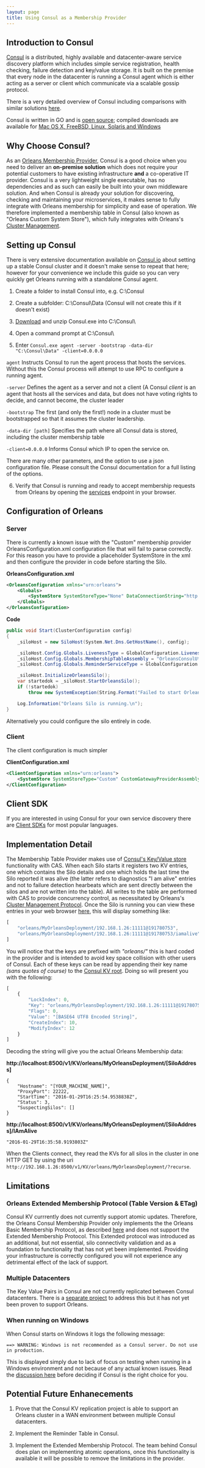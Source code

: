 ```yaml
---
layout: page
title: Using Consul as a Membership Provider
---
```


## Introduction to Consul
[Consul](https://www.consul.io) is a distributed, highly available and datacenter-aware service discovery platform which includes simple service registration, health checking, failure detection and key/value storage.  It is built on the premise that every node in the datacenter is running a Consul agent which is either acting as a server or client which communicate via a scalable gossip protocol.

There is a very detailed overview of Consul including comparisons with similar solutions [here](https://www.consul.io/intro/index.html).

Consul is written in GO and is [open source](https://github.com/hashicorp/consul); compiled downloads are available for [Mac OS X, FreeBSD, Linux, Solaris and Windows](https://www.consul.io/downloads.html)

## Why Choose Consul?
As an [Orleans Membership Provider](http://dotnet.github.io/orleans/Runtime-Implementation-Details/Cluster-Management), Consul is a good choice when you need to deliver an **on-premise solution** which does not require your potential customers to have existing infrastructure **and** a co-operative IT provider.  Consul is a very lightweight single executable, has no dependencies and as such can easily be built into your own middleware solution.  And when Consul is already your solution for discovering, checking and maintaining your microservices, it makes sense to fully integrate with Orleans membership for simplicity and ease of operation. We therefore implemented a membership table in Consul (also known as "Orleans Custom System Store"), which fully integrates with Orleans's [Cluster Management](http://dotnet.github.io/orleans/Runtime-Implementation-Details/Cluster-Management).

## Setting up Consul
There is very extensive documentation available on [Consul.io](https://www.consul.io) about setting up a stable Consul cluster and it doesn't make sense to repeat that here; however for your convenience we include this guide so you can very quickly get Orleans running with a standalone Consul agent.

1) Create a folder to install Consul into, e.g. C:\Consul

2) Create a subfolder: C:\Consul\Data (Consul will not create this if it doesn't exist)

3) [Download](https://www.consul.io/downloads.html) and unzip Consul.exe into C:\Consul\

4) Open a command prompt at C:\Consul\

5) Enter `Consul.exe agent -server -bootstrap -data-dir "C:\Consul\Data" -client=0.0.0.0`

`agent` Instructs Consul to run the agent process that hosts the services.  Without this the Consul process will attempt to use RPC to configure a running agent.

`-server` Defines the agent as a server and not a client (A Consul *client* is an agent that hosts all the services and data, but does not have voting rights to decide, and cannot become, the cluster leader

`-bootstrap` The first (and only the first!) node in a cluster must be bootstrapped so that it assumes the cluster leadership.

`-data-dir [path]` Specifies the path where all Consul data is stored, including the cluster membership table

`-client=0.0.0.0` Informs Consul which IP to open the service on.

There are many other parameters, and the option to use a json configuration file.  Please consult the Consul documentation for a full listing of the options.

6) Verify that Consul is running and ready to accept membership requests from Orleans by opening the [services](http://localhost:8500/v1/catalog/services) endpoint in your browser.

## Configuration of Orleans

### Server
There is currently a known issue with the "Custom" membership provider OrleansConfiguration.xml configuration file that will fail to parse correctly.  For this reason you have to provide a placeholder SystemStore in the xml and then configure the provider in code before starting the Silo.

**OrleansConfiguration.xml**

```xml
<OrleansConfiguration xmlns="urn:orleans">
    <Globals>
        <SystemStore SystemStoreType="None" DataConnectionString="http://localhost:8500" DeploymentId="MyOrleansDeployment" />
    </Globals>
</OrleansConfiguration>
```

**Code**

```csharp
public void Start(ClusterConfiguration config)
{
    _siloHost = new SiloHost(System.Net.Dns.GetHostName(), config);

    _siloHost.Config.Globals.LivenessType = GlobalConfiguration.LivenessProviderType.Custom;
    _siloHost.Config.Globals.MembershipTableAssembly = "OrleansConsulUtils";
    _siloHost.Config.Globals.ReminderServiceType = GlobalConfiguration.ReminderServiceProviderType.Disabled;

    _siloHost.InitializeOrleansSilo();
    var startedok = _siloHost.StartOrleansSilo();
    if (!startedok)
        throw new SystemException(String.Format("Failed to start Orleans silo '{0}' as a {1} node", _siloHost.Name, _siloHost.Type));

    Log.Information("Orleans Silo is running.\n");
}
```

Alternatively you could configure the silo entirely in code.

### Client

The client configuration is much simpler

**ClientConfiguration.xml**

```xml
<ClientConfiguration xmlns="urn:orleans">
    <SystemStore SystemStoreType="Custom" CustomGatewayProviderAssemblyName="OrleansConsulUtils" DataConnectionString="http://192.168.1.26:8500" DeploymentId="MyOrleansDeployment" />
</ClientConfiguration>
```

## Client SDK
If you are interested in using Consul for your own service discovery there are [Client SDKs](https://www.consul.io/downloads_tools.html) for most popular languages.

## Implementation Detail

The Membership Table Provider makes use of [Consul's Key/Value store](https://www.consul.io/intro/getting-started/kv.html) functionality with CAS.  When each Silo starts it registers two KV entries, one which contains the Silo details and one which holds the last time the Silo reported it was alive (the latter refers to diagnostics "I am alive" entries and not to failure detection hearbeats which are sent directly between the silos and are not written into the table). All writes to the table are performed with CAS to provide concurrency control, as necessitated by Orleans's [Cluster Management Protocol](http://dotnet.github.io/orleans/Runtime-Implementation-Details/Cluster-Management). Once the Silo is running you can view these entries in your web browser [here](http://localhost:8500/v1/kv/?keys), this will display something like:

```js
[
    "orleans/MyOrleansDeployment/192.168.1.26:11111@191780753",
    "orleans/MyOrleansDeployment/192.168.1.26:11111@191780753/iamalive"
]
```

You will notice that the keys are prefixed with *"orleans/"* this is hard coded in the provider and is intended to avoid key space collision with other users of Consul.  Each of these keys can be read by appending their key name *(sans quotes of course)* to the [Consul KV root](http://localhost:8500/v1/kv/).  Doing so will present you with the following:

```js
[
    {
        "LockIndex": 0,
        "Key": "orleans/MyOrleansDeployment/192.168.1.26:11111@191780753",
        "Flags": 0,
        "Value": "[BASE64 UTF8 Encoded String]",
        "CreateIndex": 10,
        "ModifyIndex": 12
    }
]
```

Decoding the string will give you the actual Orleans Membership data:

**http://localhost:8500/v1/KV/orleans/MyOrleansDeployment/[SiloAddress]**

```
{
    "Hostname": "[YOUR_MACHINE_NAME]",
    "ProxyPort": 22222,
    "StartTime": "2016-01-29T16:25:54.9538838Z",
    "Status": 3,
    "SuspectingSilos": []
}
```

**http://localhost:8500/v1/KV/orleans/MyOrleansDeployment/[SiloAddress]/IAmAlive**

	"2016-01-29T16:35:58.9193803Z"

When the Clients connect, they read the KVs for all silos in the cluster in one HTTP GET by using the uri `http://192.168.1.26:8500/v1/KV/orleans/MyOrleansDeployment/?recurse`.

## Limitations

### Orleans Extended Membership Protocol (Table Version & ETag)
Consul KV currrently does not currently support atomic updates. Therefore, the Orleans Consul Membership Provider only implements the the Orleans Basic Membership Protocol, as described [here](http://dotnet.github.io/orleans/Runtime-Implementation-Details/Cluster-Management) and does not support the Extended Membership Protocol.  This Extended protocol was introduced as an additional, but not essential, silo connectivity validation and as a foundation to functionality that has not yet been implemented. Providing your infrastructure is correctly configured you will not experience any detrimental effect of the lack of support.

### Multiple Datacenters
The Key Value Pairs in Consul are not currently replicated between Consul datacenters.  There is a [separate project](https://github.com/hashicorp/consul-replicate) to address this but it has not yet been proven to support Orleans.

### When running on Windows

When Consul starts on Windows it logs the following message:

	==> WARNING: Windows is not recommended as a Consul server. Do not use in production.

This is displayed simply due to lack of focus on testing when running in a Windows environment and not because of any actual known issues.  Read the [discussion here](https://groups.google.com/forum/#!topic/consul-tool/DvXYgZtUZyU) before deciding if Consul is the right choice for you.

## Potential Future Enhanecements

1) Prove that the Consul KV replication project is able to support an Orleans cluster in a WAN environment between multiple Consul datacenters.

2) Implement the Reminder Table in Consul.

3) Implement the Extended Membership Protocol. The team behind Consul does plan on implementing atomic operations, once this functionality is available it will be possible to remove the limitations in the provider.
